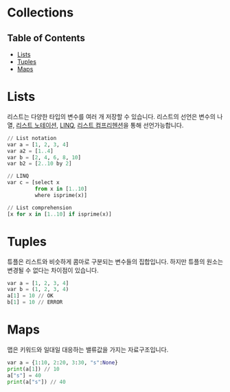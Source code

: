 # Collections
## Table of Contents
- [Lists](#lists)
- [Tuples](#tuples)
- [Maps](#maps)

# Lists
리스트는 다양한 타입의 변수를 여러 개 저장할 수 있습니다.
리스트의 선언은 변수의 나열, [리스트 노테이션](https://wiki.haskell.org/List_notation),
[LINQ](https://msdn.microsoft.com/library/bb397676.aspx), [리스트 컴프리헨션](https://en.wikipedia.org/wiki/List_comprehension)을 통해 선언가능합니다.
```python
// List notation
var a = [1, 2, 3, 4]
var a2 = [1..4]
var b = [2, 4, 6, 8, 10]
var b2 = [2..10 by 2]

// LINQ
var c = [select x
         from x in [1..10]
         where isprime(x)]

// List comprehension
[x for x in [1..10] if isprime(x)]
```

# Tuples
튜플은 리스트와 비슷하게 콤마로 구분되는 변수들의 집합입니다. 하지만 튜플의 원소는 변경될 수 없다는 차이점이 있습니다.
```python
var a = [1, 2, 3, 4]
var b = (1, 2, 3, 4)
a[1] = 10 // OK
b[1] = 10 // ERROR
```

# Maps
맵은 키워드와 일대일 대응하는 밸류값을 가지는 자료구조입니다.
```python
var a = {1:10, 2:20, 3:30, "s":None}
print(a[1]) // 10
a["s"] = 40
print(a["s"]) // 40
```